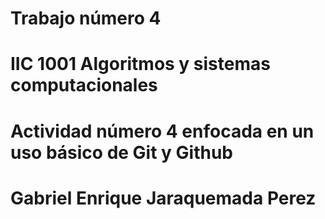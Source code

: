# Trabajo número 4
# **IIC 1001 Algoritmos y sistemas computacionales**
# Actividad número 4 enfocada en un uso básico de Git y Github
# Gabriel Enrique Jaraquemada Perez